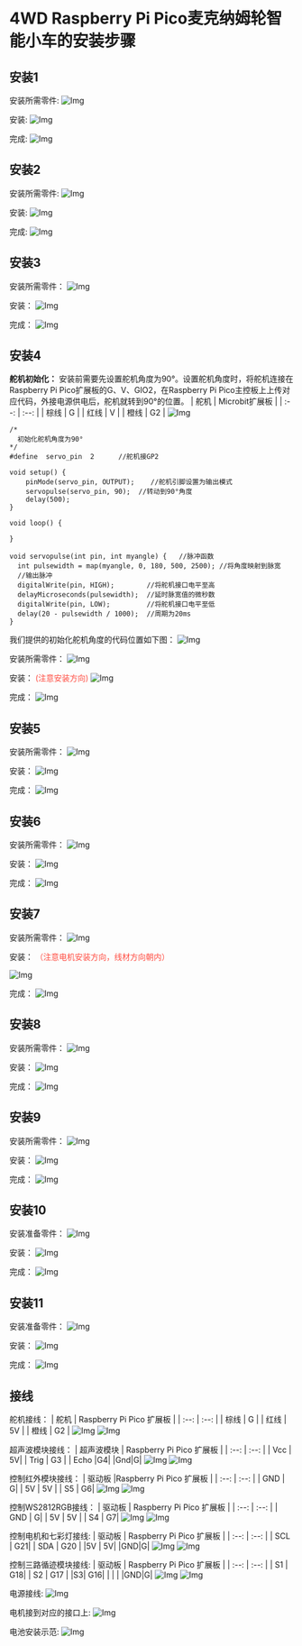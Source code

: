 # 4WD Raspberry Pi Pico麦克纳姆轮智能小车的安装步骤

## 安装1

安装所需零件:
![Img](./media/a108b5aa0cd622bdcf2e4bd0081a9f9d.png)

安装:
![Img](./media/af30e1eb79927fcaf046599841a714d1.png)

完成:
![Img](./media/31a0c112d0e5940dfe5b93f3a722bc29.png)

## 安装2

安装所需零件:
![Img](./media/f65ceee3ed6970021dbb09348438347e.png)

安装:
![Img](./media/5d4adb5ed864b30fe0e418abdd802b6f.png)

完成:
![Img](./media/2c84c18b96952e62020ac8385f08aa48.png)

## 安装3

安装所需零件：
![Img](./media/dffc68bb48759c1f184f870cb6727198.png)

安装：
![Img](./media/e8968d6dd83418f2e529c855acf39bc4.png)

完成：
![Img](./media/bab661b1a63fb1deeb08dc304d1cecc0.png)

## 安装4

**舵机初始化：**
安装前需要先设置舵机角度为90°。设置舵机角度时，将舵机连接在Raspberry Pi Pico扩展板的G、V、GIO2，在Raspberry Pi Pico主控板上上传对应代码，外接电源供电后，舵机就转到90°的位置。
| 舵机 | Microbit扩展板 |
| :--: | :--: |
| 棕线 | G |
| 红线 | V |
| 橙线 | G2 |
![Img](./media/467fad21c91e80f72fea47f8f38abbc6.png)

```
/*
  初始化舵机角度为90°
*/
#define  servo_pin  2      //舵机接GP2

void setup() {
    pinMode(servo_pin, OUTPUT);    //舵机引脚设置为输出模式
    servopulse(servo_pin, 90);  //转动到90°角度
    delay(500);
}

void loop() {

}

void servopulse(int pin, int myangle) {   //脉冲函数
  int pulsewidth = map(myangle, 0, 180, 500, 2500); //将角度映射到脉宽
  //输出脉冲
  digitalWrite(pin, HIGH);        //将舵机接口电平至高
  delayMicroseconds(pulsewidth);  //延时脉宽值的微秒数
  digitalWrite(pin, LOW);         //将舵机接口电平至低
  delay(20 - pulsewidth / 1000);  //周期为20ms
}

```
我们提供的初始化舵机角度的代码位置如下图：
![Img](./media/8e5bc1885a22286ced7e1a4084fa5d9b.png)

安装所需零件：
![Img](./media/a6273f2838f9b23717db9682651e79a1.png)

安装：
<span style="color: rgb(255, 76, 65);">(注意安装方向)</span>
![Img](./media/822d76ff8a2d5a7373c1604ae6211eea.png)

完成：
![Img](./media/81edd32173751ca1b74bbc0c145b89ae.png)

## 安装5

安装所需零件：
![Img](./media/ca601e4d62ee01d3d66fbe346b31dfc7.png)

安装：
![Img](./media/52d44f6e974586645207096db0b64fc8.png)

完成：
![Img](./media/f635ebcd790ae8799c153c9d1adcdd32.png)

## 安装6

安装所需零件：
![Img](./media/371e2969a28003a85e7cbec00079d39d.png)

安装：
![Img](./media/d6c895df17a35c71af94381e002824c4.png)

完成：
![Img](./media/15f3b5037f8ee903fac5e4a70e0e549d.png)

## 安装7

安装所需零件：
![Img](./media/30ecef73107aafc1ace9b986f20d6886.png)

安装：
<span style="color: rgb(255, 76, 65);">（注意电机安装方向，线材方向朝内）</span>

![Img](./media/79fbd9f4d559f4b93f0be021764920a0.png)

完成：
![Img](./media/3c723ede4dc593de328226793e206cd8.png)

## 安装8

安装所需零件：
![Img](./media/eb96fb06bb13ab417ac6dad3b8229527.png)

安装：
![Img](./media/8d7c3766edcad436f9c34077c8a4b249.png)

完成：
![Img](./media/fae0827e3152d784b74ec0a8c2015394.png)

## 安装9

安装所需零件：
![Img](./media/bbe81bf5cf74c3e416b50239b416eb67.png)

安装：
![Img](./media/5e5f37e9191d64ed535e812a71d2ecb8.png)

完成：
![Img](./media/42719cbbe0dd9e648eef7caa6acbc6a1.png)

## 安装10

安装准备零件：
![Img](./media/daaa045fc53ebf187bfc10d1868e2aa8.png)

安装：
![Img](./media/6c0b75d4e039cfb70aa8e8dcbb8ad632.png)

完成：
![Img](./media/5ad6a165b6b3972809051c7aca97beb4.png)

## 安装11

安装准备零件：
![Img](./media/933ca34b37235c4881949ef8ce8bbbd9.png)

安装：
![Img](./media/738807793b2f10696b5581c7f1f6b193.png)

完成：
![Img](./media/30584e7bab2c3e3b4f0287466693ae99.png)

## 接线

舵机接线：
| 舵机 | Raspberry Pi Pico 扩展板 |
| :--: | :--: |
| 棕线 | G |
| 红线 | 5V |
| 橙线 | G2 |
![Img](./media/467fad21c91e80f72fea47f8f38abbc6.png)
![Img](./media/14771ab5bd1148aa86ad49349bae9bc9.png)

超声波模块接线：
| 超声波模块 | Raspberry Pi Pico 扩展板 |
| :--: | :--: |
| Vcc | 5V|
| Trig | G3 |
| Echo |G4|
|Gnd|G|
![Img](./media/87c137c8c7301fa4c6ac5c81911786dc.png)
![Img](./media/599c989627c0fef3eef0ee4a7146d6d6.png)

控制红外模块接线：
| 驱动板 |Raspberry Pi Pico 扩展板 |
| :--: | :--: |
| GND | G|
| 5V | 5V |
| S5 | G6|
![Img](./media/290709948855e2b9e1296e3775283d08.png)
![Img](./media/e63531b6709f5007f4a31d57f052696e.png)

控制WS2812RGB接线：
| 驱动板 | Raspberry Pi Pico 扩展板 |
| :--: | :--: |
| GND | G|
| 5V | 5V |
| S4 | G7|
![Img](./media/9ed485f70ceb0084fa5bcade5057a14f.png)
![Img](./media/1b8b7fd37446b8426e32789859a4c9f4.png)

控制电机和七彩灯接线:
| 驱动板 | Raspberry Pi Pico 扩展板 |
| :--: | :--: |
| SCL | G21|
| SDA | G20 |
|5V | 5V|
|GND|G|
![Img](./media/fee7861fd52bcfa568e1e6fc0994880a.png)
![Img](./media/97bab3d446890a38e5d4af5539909055.png)

控制三路循迹模块接线:
| 驱动板 | Raspberry Pi Pico 扩展板 |
| :--: | :--: |
| S1 | G18|
| S2 | G17 |
|S3| G16|
| | |
|GND|G|
![Img](./media/875f676b8a7fa089085243faf2c14d7a.png)
![Img](./media/f8acc681d0622e30d384fe993ede4bb4.png)

电源接线:
![Img](./media/e48d3e76a8a0c8410c31497d97967272.png)

电机接到对应的接口上:
![Img](./media/716ba73134597d9f429d5c8b3ec1d148.png)

电池安装示范:
![Img](./media/4060740fcb686ec8ae5eff3420937538.png)



